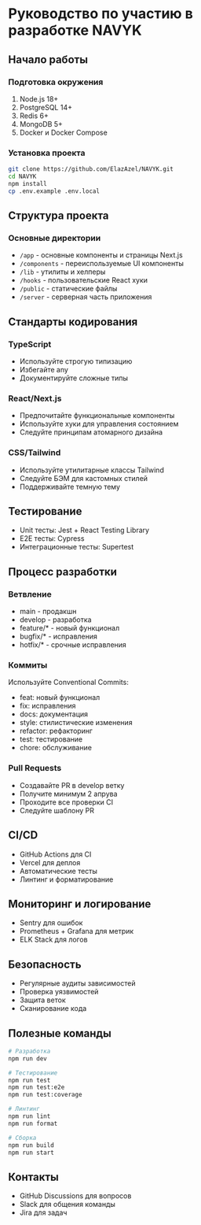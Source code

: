# Руководство по участию в разработке NAVYK

## Начало работы

### Подготовка окружения
1. Node.js 18+
2. PostgreSQL 14+
3. Redis 6+
4. MongoDB 5+
5. Docker и Docker Compose

### Установка проекта
```bash
git clone https://github.com/ElazAzel/NAVYK.git
cd NAVYK
npm install
cp .env.example .env.local
```

## Структура проекта

### Основные директории
- `/app` - основные компоненты и страницы Next.js
- `/components` - переиспользуемые UI компоненты
- `/lib` - утилиты и хелперы
- `/hooks` - пользовательские React хуки
- `/public` - статические файлы
- `/server` - серверная часть приложения

## Стандарты кодирования

### TypeScript
- Используйте строгую типизацию
- Избегайте any
- Документируйте сложные типы

### React/Next.js
- Предпочитайте функциональные компоненты
- Используйте хуки для управления состоянием
- Следуйте принципам атомарного дизайна

### CSS/Tailwind
- Используйте утилитарные классы Tailwind
- Следуйте БЭМ для кастомных стилей
- Поддерживайте темную тему

## Тестирование
- Unit тесты: Jest + React Testing Library
- E2E тесты: Cypress
- Интеграционные тесты: Supertest

## Процесс разработки

### Ветвление
- main - продакшн
- develop - разработка
- feature/* - новый функционал
- bugfix/* - исправления
- hotfix/* - срочные исправления

### Коммиты
Используйте Conventional Commits:
- feat: новый функционал
- fix: исправления
- docs: документация
- style: стилистические изменения
- refactor: рефакторинг
- test: тестирование
- chore: обслуживание

### Pull Requests
- Создавайте PR в develop ветку
- Получите минимум 2 апрува
- Проходите все проверки CI
- Следуйте шаблону PR

## CI/CD
- GitHub Actions для CI
- Vercel для деплоя
- Автоматические тесты
- Линтинг и форматирование

## Мониторинг и логирование
- Sentry для ошибок
- Prometheus + Grafana для метрик
- ELK Stack для логов

## Безопасность
- Регулярные аудиты зависимостей
- Проверка уязвимостей
- Защита веток
- Сканирование кода

## Полезные команды
```bash
# Разработка
npm run dev

# Тестирование
npm run test
npm run test:e2e
npm run test:coverage

# Линтинг
npm run lint
npm run format

# Сборка
npm run build
npm run start
```

## Контакты
- GitHub Discussions для вопросов
- Slack для общения команды
- Jira для задач